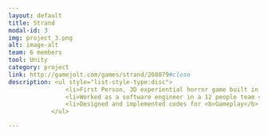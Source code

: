 ```yaml
---
layout: default
title: Strand
modal-id: 3
img: project_3.png
alt: image-alt
team: 6 members
tool: Unity
category: project
link: http://gamejolt.com/games/strand/208079#close
description: <ul style="list-style-type:disc"> 
                <li>First Person, 3D experiential horror game built in <b>Unity</b> </li> 
                <li>Worked as a software engineer in a 12 people team </li> 
                <li>Designed and implemented codes for <b>Gameplay</b> and <b>Events System</b> </li> 
            </ul>

---
```

